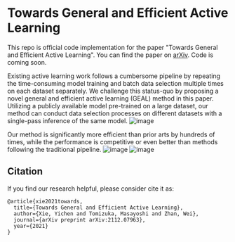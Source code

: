 # Towards General and Efficient Active Learning
This repo is official code implementation for the paper "Towards General and Efficient Active Learning". You can find the paper on [arXiv](https://arxiv.org/abs/2112.07963). Code is coming soon.

Existing active learning work follows a cumbersome pipeline by repeating the time-consuming model training and batch data selection multiple times on each dataset separately. We challenge this status-quo by proposing a novel general and efficient active learning (GEAL) method in this paper. Utilizing a publicly available model pre-trained on a large dataset, our method can conduct data selection processes on different datasets with a single-pass inference of the same model.
![image](https://user-images.githubusercontent.com/48796750/149582566-94fdae9e-a2fc-48de-9754-0f7ee9e03a62.png)

Our method is significantly more efficient than prior arts by hundreds of times, while the performance is competitive or even better than methods following the traditional pipeline.
![image](https://user-images.githubusercontent.com/48796750/149582753-bfc9ab53-334d-4d08-ace3-60f14c1184b6.png)
![image](https://user-images.githubusercontent.com/48796750/149582819-e5b5bb60-7b35-43bd-8ec6-829e5e9a56a3.png)


## Citation
If you find our research helpful, please consider cite it as:
```
@article{xie2021towards,
  title={Towards General and Efficient Active Learning},
  author={Xie, Yichen and Tomizuka, Masayoshi and Zhan, Wei},
  journal={arXiv preprint arXiv:2112.07963},
  year={2021}
}
```
